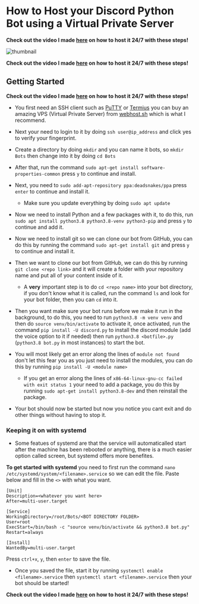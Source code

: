 # How to Host your Discord Python Bot using a Virtual Private Server
**Check out the video I made [here](https://www.youtube.com/watch?v=t__APf2IOcI) on how to host it 24/7 with these steps!**

![thumbnail](https://i.ibb.co/qjT4P1F/how-to-host-python-vps.png)

**Check out the video I made [here](https://www.youtube.com/watch?v=t__APf2IOcI) on how to host it 24/7 with these steps!**


## Getting Started  
**Check out the video I made [here](https://www.youtube.com/watch?v=t__APf2IOcI) on how to host it 24/7 with these steps!**

- You first need an SSH client such as [PuTTY](https://www.chiark.greenend.org.uk/~sgtatham/putty/latest.html) or [Termius](https://termius.com/) you can buy an amazing VPS (Virtual Private Server) from [webhost.sh](https://webhost.sh/vps) which is what I recommend.

- Next your need to login to it by doing `ssh user@ip_address` and click yes to verify your fingerprint.

- Create a directory by doing `mkdir` and you can name it bots, so `mkdir Bots` then change into it by doing `cd Bots`

- After that, run the command `sudo apt-get install software-properties-common` press `y` to continue and install.

- Next, you need to `sudo add-apt-repository ppa:deadsnakes/ppa` press `enter` to continue and install it.
  - Make sure you update everything by doing `sudo apt update`

- Now we need to install Python and a few packages with it, to do this, run `sudo apt install python3.8 python3.8-venv python3-pip` and press `y` to continue and add it.

- Now we need to install git so we can clone our bot from GitHub, you can do this by running the command `sudo apt-get install git` and press `y` to continue and install it.

- Then we want to clone our bot from GitHub, we can do this by running `git clone <repo link>` and it will create a folder with your repository name and put all of your content inside of it. 
  - A **very** important step is to do `cd <repo name>` into your bot directory, if you don't know what it is called, run the command `ls` and look for your bot folder, then you can `cd` into it.

- Then you want make sure your bot runs before we make it run in the background, to do this, you need to run `python3.8 -m venv venv` and then do `source venv/bin/activate` to activate it, once activated, run the command `pip install -U discord.py` to install the discord module (add the voice option to it if needed) then run `python3.8 <botfile>.py` (`python3.8 bot.py` in most instances) to start the bot. 

- You will most likely get an error along the lines of `module not found` don't let this fear you as you just need to install the modules, you can do this by running `pip install -U <module name>` 
  - If you get an error along the lines of `x86-64-linux-gnu-cc failed with exit status 1` your need to add a package, you do this by running `sudo apt-get install python3.8-dev` and then reinstall the package.
  
- Your bot should now be started but now you notice you cant exit and do other things without having to stop it.

### Keeping it on with systemd
- Some featues of systemd are that the service will automaticalled start after the machine has been rebooted or anything, there is a much easier option called screen, but systemd offers more benefites.

**To get started with systemd** you need to first run the command `nano /etc/systemd/system/<filename>.service` so we can edit the file. Paste below and fill in the `<>` with what you want.

```
[Unit]
Description=<whatever you want here>
After=multi-user.target

[Service]
WorkingDirectory=/root/Bots/<BOT DIRECTORY FOLDER>
User=root
ExecStart=/bin/bash -c "source venv/bin/activate && python3.8 bot.py"
Restart=always

[Install]
WantedBy=multi-user.target
```
Press `ctrl+x`, `y`, then `enter` to save the file.

- Once you saved the file, start it by running `systemctl enable <filename>.service` then `systemctl start <filename>.service` then your bot should be started!

**Check out the video I made [here](https://www.youtube.com/watch?v=t__APf2IOcI) on how to host it 24/7 with these steps!**
